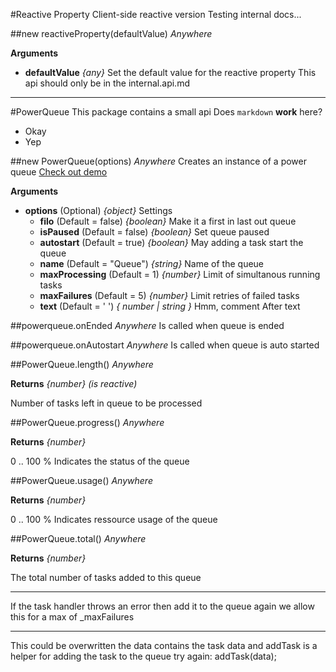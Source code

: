 #Reactive Property
Client-side reactive version
Testing internal docs...

##new reactiveProperty(defaultValue)    *Anywhere*

__Arguments__

* __defaultValue__  *{any}*
Set the default value for the reactive property
This api should only be in the internal.api.md


---
#PowerQueue
This package contains a small api
Does `markdown` __work__ here?
* Okay
* Yep

##new PowerQueue(options)    *Anywhere*
Creates an instance of a power queue 
[Check out demo](http://power-queue-test.meteor.com/)

__Arguments__

* __options__  (Optional)  *{object}*
Settings
  * __filo__  (Default = false)  *{boolean}*
Make it a first in last out queue
  * __isPaused__  (Default = false)  *{boolean}*
Set queue paused
  * __autostart__  (Default = true)  *{boolean}*
May adding a task start the queue
  * __name__  (Default = "Queue")  *{string}*
Name of the queue
  * __maxProcessing__  (Default = 1)  *{number}*
Limit of simultanous running tasks
  * __maxFailures__  (Default = 5)  *{number}*
Limit retries of failed tasks
  * __text__  (Default = ' ')  *{ number | string }*
Hmm, comment
After text

##powerqueue.onEnded    *Anywhere*
Is called when queue is ended

##powerqueue.onAutostart    *Anywhere*
Is called when queue is auto started

##PowerQueue.length()    *Anywhere*

__Returns__  *{number}*  *(is reactive)*

Number of tasks left in queue to be processed

##PowerQueue.progress()    *Anywhere*

__Returns__  *{number}*

0 .. 100 % Indicates the status of the queue

##PowerQueue.usage()    *Anywhere*

__Returns__  *{number}*

0 .. 100 % Indicates ressource usage of the queue

##PowerQueue.total()    *Anywhere*

__Returns__  *{number}*

The total number of tasks added to this queue

---
If the task handler throws an error then add it to the queue again
we allow this for a max of _maxFailures

---
This could be overwritten the data contains the task data and addTask
is a helper for adding the task to the queue
try again: addTask(data);
